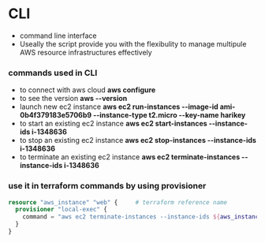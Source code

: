 # CLI 
* command line interface
* Useally the script provide you with the flexibulity  to manage multipule AWS resource infrastructures effectively

### commands used in CLI

* to connect with aws cloud
    **aws configure**
* to see the version
    **aws --version**
* launch new ec2 instance
    **aws ec2 run-instances --image-id ami-0b4f379183e5706b9 --instance-type t2.micro --key-name harikey** 
* to start an existing ec2 instance
    **aws ec2 start-instances --instance-ids i-1348636**
* to stop an existing ec2 instance
    **aws ec2 stop-instances --instance-ids i-1348636**
* to terminate an existing ec2 instance
    **aws ec2 terminate-instances --instance-ids i-1348636**

### use it in terraform commands by using provisioner

```terraform
resource "aws_instance" "web" {     # terraform reference name
  provisioner "local-exec" {
    command = "aws ec2 terminate-instances --instance-ids ${aws_instance.web.id}"
  }
}
```